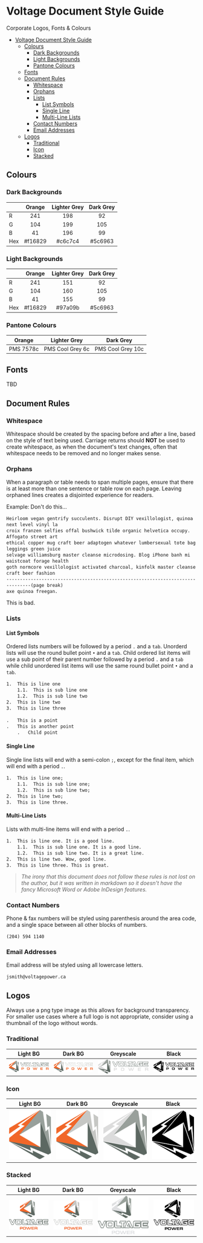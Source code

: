 # Voltage Document Style Guide
Corporate Logos, Fonts &amp; Colours

<!-- TOC depthFrom:2 -->

- [Voltage Document Style Guide](#voltage-document-style-guide)
    - [Colours](#colours)
        - [Dark Backgrounds](#dark-backgrounds)
        - [Light Backgrounds](#light-backgrounds)
        - [Pantone Colours](#pantone-colours)
    - [Fonts](#fonts)
    - [Document Rules](#document-rules)
        - [Whitespace](#whitespace)
        - [Orphans](#orphans)
        - [Lists](#lists)
            - [List Symbols](#list-symbols)
            - [Single Line](#single-line)
            - [Multi-Line Lists](#multi-line-lists)
        - [Contact Numbers](#contact-numbers)
        - [Email Addresses](#email-addresses)
    - [Logos](#logos)
        - [Traditional](#traditional)
        - [Icon](#icon)
        - [Stacked](#stacked)

<!-- /TOC -->

## Colours

### Dark Backgrounds

|     | Orange | Lighter Grey | Dark Grey |
| --- | :----: | :----------: | :-------: |
| R | 241 | 198 | 92 |
| G | 104 | 199 | 105 |
| B | 41 | 196 | 99 |
| Hex | #f16829 | #c6c7c4 | #5c6963 |

### Light Backgrounds

|     | Orange | Lighter Grey | Dark Grey |
| --- | :----: | :----------: | :-------: |
| R | 241 | 151 | 92 |
| G | 104 | 160 | 105 |
| B | 41 | 155 | 99 |
| Hex | #f16829 | #97a09b | #5c6963 |

### Pantone Colours

| Orange | Lighter Grey | Dark Grey |
| :----: | :----------: | :-------: |
| PMS 7578c | PMS Cool Grey 6c | PMS Cool Grey 10c |

## Fonts

TBD

## Document Rules

### Whitespace

Whitespace should be created by the spacing before and after a line, based on the style of text being used. Carriage returns should **NOT** be used to create whitespace, as when the document's text changes, often that whitespace needs to be removed and no longer makes sense.

### Orphans

When a paragraph or table needs to span multiple pages, ensure that there is at least more than one sentence or table row on each page. Leaving orphaned lines creates a disjointed experience for readers.

Example: Don't do this...
```
Heirloom vegan gentrify succulents. Disrupt DIY vexillologist, quinoa next level vinyl la
croix franzen selfies offal bushwick tilde organic helvetica occupy. Affogato street art
ethical copper mug craft beer adaptogen whatever lumbersexual tote bag leggings green juice
selvage williamsburg master cleanse microdosing. Blog iPhone banh mi waistcoat forage health
goth normcore vexillologist activated charcoal, kinfolk master cleanse craft beer fashion
-------------------------------------------------------------------------------(page break)
axe quinoa freegan.
```
This is bad.

### Lists

#### List Symbols

Ordered lists numbers will be followed by a period `.` and a `tab`. Unorderd lists will use the round bullet point `•` and a `tab`. Child ordered list items will use a sub point of their parent number followed by a period `.` and a `tab` while child unordered list items will use the same round bullet point `•` and a `tab`.

```
1.  This is line one
    1.1.  This is sub line one
    1.2.  This is sub line two
2.  This is line two
3.  This is line three

.   This is a point
.   This is another point
    .   Child point
```

#### Single Line

Single line lists will end with a semi-colon `;`, except for the final item, which will end with a period `.`.

```
1.  This is line one;
    1.1.  This is sub line one;
    1.2.  This is sub line two;
2.  This is line two;
3.  This is line three.
```

#### Multi-Line Lists

Lists with multi-line items will end with a period `.`.

```
1.  This is line one. It is a good line.
    1.1.  This is sub line one. It is a good line.
    1.2.  This is sub line two. It is a great line.
2.  This is line two. Wow, good line.
3.  This is line three. This is great.
```

>_The irony that this document does not follow these rules is not lost on the author, but it was written in markdown so it doesn't have the fancy Microsoft Word or Adobe InDesign features._

### Contact Numbers

Phone &amp; fax numbers will be styled using parenthesis around the area code, and a single space between all other blocks of numbers.

```
(204) 594 1140
```

### Email Addresses

Email address will be styled using all lowercase letters.

```
jsmith@voltagepower.ca
```

## Logos

Always use a png type image as this allows for background transparency. For smaller use cases where a full logo is not appropriate, consider using a thumbnail of the logo without words.

### Traditional

| Light BG | Dark BG | Greyscale | Black |
| :------: | :-----: | :-------: | :---: |
| ![lightBG](./logos/logo/lightBG.png) | ![darkBG](./logos/logo/darkBG.png) | ![greyscale](./logos/logo/greyscale.png) | ![black](./logos/logo/black.png) |

### Icon

| Light BG | Dark BG | Greyscale | Black |
| :------: | :-----: | :-------: | :---: |
| ![lightBG](./logos/icon/lightBG.png) | ![darkBG](./logos/icon/darkBG.png) | ![greyscale](./logos/icon/greyscale.png) | ![black](./logos/icon/black.png) |

### Stacked

| Light BG | Dark BG | Greyscale | Black |
| :------: | :-----: | :-------: | :---: |
| ![lightBG](./logos/stacked/lightBG.png) | ![darkBG](./logos/stacked/darkBG.png) | ![greyscale](./logos/stacked/greyscale.png) | ![black](./logos/stacked/black.png) |
